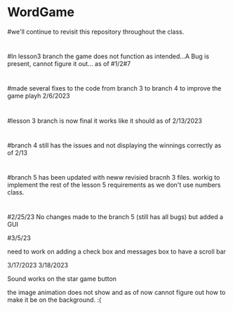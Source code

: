 # WordGame
#we'll continue to revisit this repository throughout the class.
#
#In lesson3 branch the game does not function as intended...A Bug is present, cannot figure it out... as of 
#1/2#7
#
#made several fixes to the code from branch 3 to branch 4 to improve the game playh 2/6/2023
#
#lesson 3 branch is now final it works like it should as of 2/13/2023
#
#branch 4 still has the issues and not displaying the winnings correctly as of 2/13
#
#branch 5 has been updated with neww revisied bracnh 3 files. workig to implement the rest of the lesson 5 requirements as we don't use numbers class.
#

#2/25/23
No changes made to the branch 5 (still has all bugs) but added a GUI

#3/5/23

need to work on adding a check box and messages box to have a scroll bar

3/17/2023 3/18/2023

Sound works on the star game button 

the image animation does not show and as of now cannot figure out how to make it be on the background.  :(
